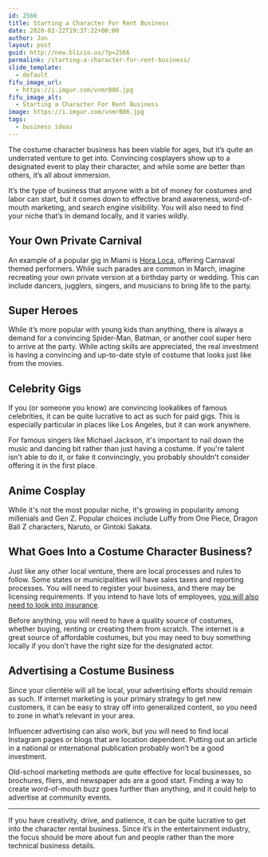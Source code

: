 ```yaml
---
id: 2566
title: Starting a Character For Rent Business
date: 2020-02-22T19:37:22+00:00
author: Jon
layout: post
guid: http://new.blicio.us/?p=2566
permalink: /starting-a-character-for-rent-business/
slide_template:
  - default
fifu_image_url:
  - https://i.imgur.com/vnmrB86.jpg
fifu_image_alt:
  - Starting a Character For Rent Business
image: https://i.imgur.com/vnmrB86.jpg
tags:
  - business ideas
---
```

The costume character business has been viable for ages, but it’s quite an underrated venture to get into. Convincing cosplayers show up to a designated event to play their character, and while some are better than others, it’s all about immersion.

It’s the type of business that anyone with a bit of money for costumes and labor can start, but it comes down to effective brand awareness, word-of-mouth marketing, and search engine visibility. You will also need to find your niche that’s in demand locally, and it varies wildly.

## Your Own Private Carnival

An example of a popular gig in Miami is [Hora Loca](https://miamisuperhero.com/hora-loca/), offering Carnaval themed performers. While such parades are common in March, imagine recreating your own private version at a birthday party or wedding. This can include dancers, jugglers, singers, and musicians to bring life to the party.

## Super Heroes

While it’s more popular with young kids than anything, there is always a demand for a convincing Spider-Man, Batman, or another cool super hero to arrive at the party. While acting skills are appreciated, the real investment is having a convincing and up-to-date style of costume that looks just like from the movies.

## Celebrity Gigs

If you (or someone you know) are convincing lookalikes of famous celebrities, it can be quite lucrative to act as such for paid gigs. This is especially particular in places like Los Angeles, but it can work anywhere.

For famous singers like Michael Jackson, it's important to nail down the music and dancing bit rather than just having a costume. If you're talent isn't able to do it, or fake it convincingly, you probably shouldn't consider offering it in the first place.

## Anime Cosplay

While it's not the most popular niche, it's growing in popularity among millenials and Gen Z. Popular choices include Luffy from One Piece, Dragon Ball Z characters, Naruto, or Gintoki Sakata.

## What Goes Into a Costume Character Business?

Just like any other local venture, there are local processes and rules to follow. Some states or municipalities will have sales taxes and reporting processes. You will need to register your business, and there may be licensing requirements. If you intend to have lots of employees, [you will also need to look into insurance](https://www.entrepreneur.com/article/80158).

Before anything, you will need to have a quality source of costumes, whether buying, renting or creating them from scratch. The internet is a great source of affordable costumes, but you may need to buy something locally if you don’t have the right size for the designated actor.

## Advertising a Costume Business

Since your clientèle will all be local, your advertising efforts should remain as such. If internet marketing is your primary strategy to get new customers, it can be easy to stray off into generalized content, so you need to zone in what’s relevant in your area.

Influencer advertising can also work, but you will need to find local Instagram pages or blogs that are location dependent. Putting out an article in a national or international publication probably won’t be a good investment.

Old-school marketing methods are quite effective for local businesses, so brochures, fliers, and newspaper ads are a good start. Finding a way to create word-of-mouth buzz goes further than anything, and it could help to advertise at community events.

* * *

If you have creativity, drive, and patience, it can be quite lucrative to get into the character rental business. Since it’s in the entertainment industry, the focus should be more about fun and people rather than the more technical business details.